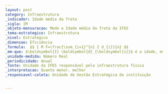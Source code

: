 ```yaml
---
layout: post
category: Infraestrutura
_indicador: Idade média da frota
_sigla: IM
_objeto-mensuracao: Mede a Idade média da frota da IFES
_tema-estrategico: Infraestrutura
_nivel: Estratégico
_dimensao: Eficiência
_formula:  $$ I M F=\frac{\sum_{i=1}^{n} I d_{i}}{n} $$
_em-que: $\boldsymbol{I} \boldsymbol{d}_{\boldsymbol{i}}$ é a idade, em meses ou anos, do veículo $\boldsymbol{i} ;$ e $\boldsymbol{n}$ é $\mathrm{o}$ número de veículos.
_unidade-medida: Número Real
_periodicidade: Anual
_fonte: Unidade da IFES responsável pela infraestrutura física
_interpretacao: Quanto menor, melhor
_responsavel-coleta: Unidade de Gestão Estratégica da instituição


---
```

